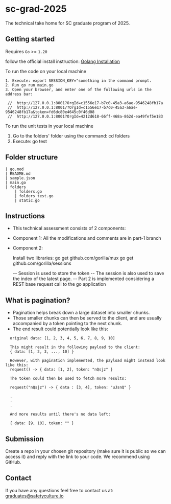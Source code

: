 # sc-grad-2025

The technical take home for SC graduate program of 2025.

## Getting started

Requires `Go` >= `1.20`

follow the official install instruction: [Golang Installation](https://go.dev/doc/install)

To run the code on your local machine
```
1. Execute: export SESSION_KEY="something in the command prompt.
2. Run go run main.go
3. Open your browser, and enter one of the following urls in the address bar:

 //  http://127.0.0.1:8001?OrgId=c1556e17-b7c0-45a3-a6ae-9546248fb17a 
 //  http://127.0.0.1:8001/?OrgId=c1556e17-b7c0-45a3-a6ae-9546248fb17a&token=fd6dc80e4645c0f46d08
 //  http://127.0.0.1:8001?OrgId=4212d618-66ff-468a-862d-ea49fef5e183

```

To run the unit tests in your local machine

1. Go to the folders' folder using the command: cd folders
2. Execute: go test

## Folder structure

```
| go.mod
| README.md
| sample.json
| main.go
| folders
    | folders.go
    | folders_test.go
    | static.go
```

## Instructions

- This technical assessment consists of 2 components:
- Component 1:
    All the modifications and comments are in part-1 branch

- Component 2:

    Install two libraries:
    go get github.com/gorilla/mux
    go get github.com/gorilla/sessions

    -- Session is used to store the token
    -- The session is also used to save the index of the latest page.
    -- Part 2 is implemented considering a REST base request call to the go application



## What is pagination?
  - Pagination helps break down a large dataset into smaller chunks.
  - Those smaller chunks can then be served to the client, and are usually accompanied by a token pointing to the next chunk.
  - The end result could potentially look like this:
```
  original data: [1, 2, 3, 4, 5, 6, 7, 8, 9, 10]

  This might result in the following payload to the client:
  { data: [1, 2, 3, ..., 10] }

  However, with pagination implemented, the payload might instead look like this:
  request() -> { data: [1, 2], token: "nQsjz" }

  The token could then be used to fetch more results:

  request("nQsjz") -> { data : [3, 4], token: "uJsnQ" }

  .
  .
  .

  And more results until there's no data left:

  { data: [9, 10], token: "" }
```

## Submission

Create a repo in your chosen git repository (make sure it is public so we can access it) and reply with the link to your code. We recommend using GitHub.


## Contact

If you have any questions feel free to contact us at: graduates@safetyculture.io
